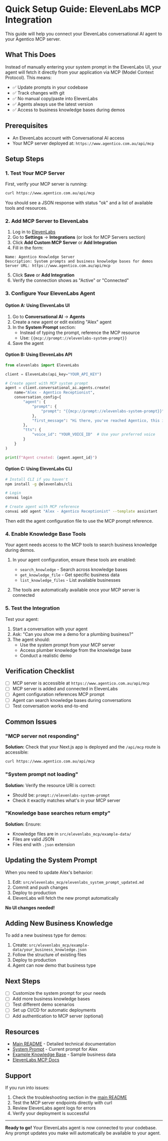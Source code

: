 # Quick Setup Guide: ElevenLabs MCP Integration

This guide will help you connect your ElevenLabs conversational AI agent to your Agentico MCP server.

## What This Does

Instead of manually entering your system prompt in the ElevenLabs UI, your agent will fetch it directly from your application via MCP (Model Context Protocol). This means:

- ✅ Update prompts in your codebase
- ✅ Track changes with git
- ✅ No manual copy/paste into ElevenLabs
- ✅ Agents always use the latest version
- ✅ Access to business knowledge bases during demos

## Prerequisites

- An ElevenLabs account with Conversational AI access
- Your MCP server deployed at: `https://www.agentico.com.au/api/mcp`

## Setup Steps

### 1. Test Your MCP Server

First, verify your MCP server is running:

```bash
curl https://www.agentico.com.au/api/mcp
```

You should see a JSON response with status "ok" and a list of available tools and resources.

### 2. Add MCP Server to ElevenLabs

1. Log in to [ElevenLabs](https://elevenlabs.io)
2. Go to **Settings** → **Integrations** (or look for MCP Servers section)
3. Click **Add Custom MCP Server** or **Add Integration**
4. Fill in the form:

```
Name: Agentico Knowledge Server
Description: System prompts and business knowledge bases for demos
Server URL: https://www.agentico.com.au/api/mcp
```

5. Click **Save** or **Add Integration**
6. Verify the connection shows as "Active" or "Connected"

### 3. Configure Your ElevenLabs Agent

#### Option A: Using ElevenLabs UI

1. Go to **Conversational AI** → **Agents**
2. Create a new agent or edit existing "Alex" agent
3. In the **System Prompt** section:
   - Instead of typing the prompt, reference the MCP resource
   - Use: `{{mcp://prompt://elevenlabs-system-prompt}}`
4. Save the agent

#### Option B: Using ElevenLabs API

```python
from elevenlabs import ElevenLabs

client = ElevenLabs(api_key="YOUR_API_KEY")

# Create agent with MCP system prompt
agent = client.conversational_ai.agents.create(
    name="Alex - Agentico Receptionist",
    conversation_config={
        "agent": {
            "prompt": {
                "prompt": "{{mcp://prompt://elevenlabs-system-prompt}}"
            },
            "first_message": "Hi there, you've reached Agentico, this is Alex speaking! How can I help you today?"
        },
        "tts": {
            "voice_id": "YOUR_VOICE_ID"  # Use your preferred voice
        }
    }
)

print(f"Agent created: {agent.agent_id}")
```

#### Option C: Using ElevenLabs CLI

```bash
# Install CLI if you haven't
npm install -g @elevenlabs/cli

# Login
convai login

# Create agent with MCP reference
convai add agent "Alex - Agentico Receptionist" --template assistant
```

Then edit the agent configuration file to use the MCP prompt reference.

### 4. Enable Knowledge Base Tools

Your agent needs access to the MCP tools to search business knowledge during demos.

1. In your agent configuration, ensure these tools are enabled:
   - `search_knowledge` - Search across knowledge bases
   - `get_knowledge_file` - Get specific business data
   - `list_knowledge_files` - List available businesses

2. The tools are automatically available once your MCP server is connected

### 5. Test the Integration

Test your agent:

1. Start a conversation with your agent
2. Ask: "Can you show me a demo for a plumbing business?"
3. The agent should:
   - Use the system prompt from your MCP server
   - Access plumber knowledge from the knowledge base
   - Conduct a realistic demo

## Verification Checklist

- [ ] MCP server is accessible at `https://www.agentico.com.au/api/mcp`
- [ ] MCP server is added and connected in ElevenLabs
- [ ] Agent configuration references MCP prompt
- [ ] Agent can search knowledge bases during conversations
- [ ] Test conversation works end-to-end

## Common Issues

### "MCP server not responding"

**Solution:** Check that your Next.js app is deployed and the `/api/mcp` route is accessible:

```bash
curl https://www.agentico.com.au/api/mcp
```

### "System prompt not loading"

**Solution:** Verify the resource URI is correct:
- Should be: `prompt://elevenlabs-system-prompt`
- Check it exactly matches what's in your MCP server

### "Knowledge base searches return empty"

**Solution:** Ensure:
- Knowledge files are in `src/elevenlabs_mcp/example-data/`
- Files are valid JSON
- Files end with `.json` extension

## Updating the System Prompt

When you need to update Alex's behavior:

1. Edit: `src/elevenlabs_mcp/elevenlabs_system_prompt_updated.md`
2. Commit and push changes
3. Deploy to production
4. ElevenLabs will fetch the new prompt automatically

**No UI changes needed!**

## Adding New Business Knowledge

To add a new business type for demos:

1. Create: `src/elevenlabs_mcp/example-data/your_business_knowledge.json`
2. Follow the structure of existing files
3. Deploy to production
4. Agent can now demo that business type

## Next Steps

- [ ] Customize the system prompt for your needs
- [ ] Add more business knowledge bases
- [ ] Test different demo scenarios
- [ ] Set up CI/CD for automatic deployments
- [ ] Add authentication to MCP server (optional)

## Resources

- [Main README](./README.md) - Detailed technical documentation
- [System Prompt](./elevenlabs_system_prompt_updated.md) - Current prompt for Alex
- [Example Knowledge Base](./example-data/plumber_knowledge.json) - Sample business data
- [ElevenLabs MCP Docs](https://elevenlabs.io/docs/conversational-ai/customization/mcp)

## Support

If you run into issues:

1. Check the troubleshooting section in the [main README](./README.md)
2. Test the MCP server endpoints directly with curl
3. Review ElevenLabs agent logs for errors
4. Verify your deployment is successful

---

**Ready to go!** Your ElevenLabs agent is now connected to your codebase. Any prompt updates you make will automatically be available to your agent.

